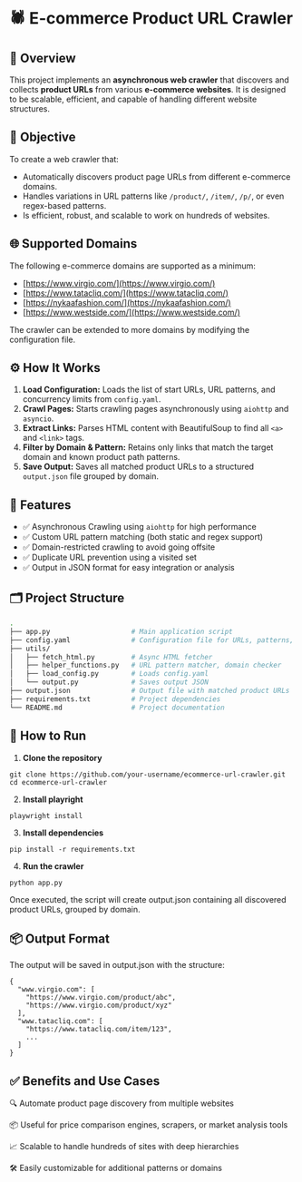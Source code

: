 # 🕷️ E-commerce Product URL Crawler

## 📌 Overview

This project implements an **asynchronous web crawler** that discovers and collects **product URLs** from various **e-commerce websites**. It is designed to be scalable, efficient, and capable of handling different website structures.


## 🎯 Objective

To create a web crawler that:
- Automatically discovers product page URLs from different e-commerce domains.
- Handles variations in URL patterns like `/product/`, `/item/`, `/p/`, or even regex-based patterns.
- Is efficient, robust, and scalable to work on hundreds of websites.


## 🌐 Supported Domains

The following e-commerce domains are supported as a minimum:

- [https://www.virgio.com/](https://www.virgio.com/)
- [https://www.tatacliq.com/](https://www.tatacliq.com/)
- [https://nykaafashion.com/](https://nykaafashion.com/)
- [https://www.westside.com/](https://www.westside.com/)

The crawler can be extended to more domains by modifying the configuration file.


## ⚙️ How It Works

1. **Load Configuration:** Loads the list of start URLs, URL patterns, and concurrency limits from `config.yaml`.
2. **Crawl Pages:** Starts crawling pages asynchronously using `aiohttp` and `asyncio`.
3. **Extract Links:** Parses HTML content with BeautifulSoup to find all `<a>` and `<link>` tags.
4. **Filter by Domain & Pattern:** Retains only links that match the target domain and known product path patterns.
5. **Save Output:** Saves all matched product URLs to a structured `output.json` file grouped by domain.


## 🧰 Features

- ✅ Asynchronous Crawling using `aiohttp` for high performance
- ✅ Custom URL pattern matching (both static and regex support)
- ✅ Domain-restricted crawling to avoid going offsite
- ✅ Duplicate URL prevention using a visited set
- ✅ Output in JSON format for easy integration or analysis


## 🗂️ Project Structure

```bash
.
├── app.py                    # Main application script
├── config.yaml               # Configuration file for URLs, patterns, limits
├── utils/
│   ├── fetch_html.py         # Async HTML fetcher
│   ├── helper_functions.py   # URL pattern matcher, domain checker
│   ├── load_config.py        # Loads config.yaml
│   └── output.py             # Saves output JSON
├── output.json               # Output file with matched product URLs
├── requirements.txt          # Project dependencies
└── README.md                 # Project documentation
```


## 🚀 How to Run
1. **Clone the repository**
```
git clone https://github.com/your-username/ecommerce-url-crawler.git
cd ecommerce-url-crawler
```

2. **Install playright**
```
playwright install

```

3. **Install dependencies**
```
pip install -r requirements.txt

```
4. **Run the crawler**
```
python app.py
```

Once executed, the script will create output.json containing all discovered product URLs, grouped by domain.



## 📦 Output Format
The output will be saved in output.json with the structure:

```
{
  "www.virgio.com": [
    "https://www.virgio.com/product/abc",
    "https://www.virgio.com/product/xyz"
  ],
  "www.tatacliq.com": [
    "https://www.tatacliq.com/item/123",
    ...
  ]
}
```

## ✅ Benefits and Use Cases
🔍 Automate product page discovery from multiple websites

📦 Useful for price comparison engines, scrapers, or market analysis tools

📈 Scalable to handle hundreds of sites with deep hierarchies

🛠️ Easily customizable for additional patterns or domains

